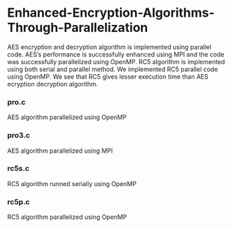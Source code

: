 # Enhanced-Encryption-Algorithms-Through-Parallelization

AES encryption and decryption algorithm is implemented using parallel code. AES’s performance is successfully enhanced using MPI and the code was successfully parallelized using OpenMP. 
RC5 algorithm is implemented using both serial and parallel method. We implemented RC5 parallel code using OpenMP. We see that RC5 gives lesser execution time than AES ecryption decryption algorithm. 

### pro.c
AES algorithm parallelized using OpenMP

### pro3.c
AES algorithm parallelized using MPI

### rc5s.c
RC5 algorithm runned serially using OpenMP

### rc5p.c
RC5 algorithm parallelized using OpenMP




